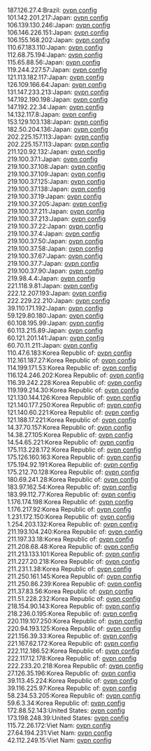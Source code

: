187.126.27.4:Brazil: [ovpn config](vpn/187_126_27_4.ovpn)  
101.142.201.217:Japan: [ovpn config](vpn/101_142_201_217.ovpn)  
106.139.130.246:Japan: [ovpn config](vpn/106_139_130_246.ovpn)  
106.146.226.151:Japan: [ovpn config](vpn/106_146_226_151.ovpn)  
106.155.168.202:Japan: [ovpn config](vpn/106_155_168_202.ovpn)  
110.67.183.110:Japan: [ovpn config](vpn/110_67_183_110.ovpn)  
112.68.75.194:Japan: [ovpn config](vpn/112_68_75_194.ovpn)  
115.65.88.56:Japan: [ovpn config](vpn/115_65_88_56.ovpn)  
119.244.227.57:Japan: [ovpn config](vpn/119_244_227_57.ovpn)  
121.113.182.117:Japan: [ovpn config](vpn/121_113_182_117.ovpn)  
126.109.166.64:Japan: [ovpn config](vpn/126_109_166_64.ovpn)  
131.147.233.213:Japan: [ovpn config](vpn/131_147_233_213.ovpn)  
147.192.190.198:Japan: [ovpn config](vpn/147_192_190_198.ovpn)  
147.192.22.34:Japan: [ovpn config](vpn/147_192_22_34.ovpn)  
14.132.117.8:Japan: [ovpn config](vpn/14_132_117_8.ovpn)  
153.129.103.138:Japan: [ovpn config](vpn/153_129_103_138.ovpn)  
182.50.204.136:Japan: [ovpn config](vpn/182_50_204_136.ovpn)  
202.225.157.113:Japan: [ovpn config](vpn/202_225_157_113.ovpn)  
202.225.157.113:Japan: [ovpn config](vpn/202_225_157_113.ovpn)  
211.120.92.132:Japan: [ovpn config](vpn/211_120_92_132.ovpn)  
219.100.37.1:Japan: [ovpn config](vpn/219_100_37_1.ovpn)  
219.100.37.108:Japan: [ovpn config](vpn/219_100_37_108.ovpn)  
219.100.37.109:Japan: [ovpn config](vpn/219_100_37_109.ovpn)  
219.100.37.125:Japan: [ovpn config](vpn/219_100_37_125.ovpn)  
219.100.37.138:Japan: [ovpn config](vpn/219_100_37_138.ovpn)  
219.100.37.19:Japan: [ovpn config](vpn/219_100_37_19.ovpn)  
219.100.37.205:Japan: [ovpn config](vpn/219_100_37_205.ovpn)  
219.100.37.211:Japan: [ovpn config](vpn/219_100_37_211.ovpn)  
219.100.37.213:Japan: [ovpn config](vpn/219_100_37_213.ovpn)  
219.100.37.22:Japan: [ovpn config](vpn/219_100_37_22.ovpn)  
219.100.37.4:Japan: [ovpn config](vpn/219_100_37_4.ovpn)  
219.100.37.50:Japan: [ovpn config](vpn/219_100_37_50.ovpn)  
219.100.37.58:Japan: [ovpn config](vpn/219_100_37_58.ovpn)  
219.100.37.67:Japan: [ovpn config](vpn/219_100_37_67.ovpn)  
219.100.37.7:Japan: [ovpn config](vpn/219_100_37_7.ovpn)  
219.100.37.90:Japan: [ovpn config](vpn/219_100_37_90.ovpn)  
219.98.4.4:Japan: [ovpn config](vpn/219_98_4_4.ovpn)  
221.118.9.81:Japan: [ovpn config](vpn/221_118_9_81.ovpn)  
222.12.207.193:Japan: [ovpn config](vpn/222_12_207_193.ovpn)  
222.229.22.210:Japan: [ovpn config](vpn/222_229_22_210.ovpn)  
39.110.171.192:Japan: [ovpn config](vpn/39_110_171_192.ovpn)  
59.129.80.180:Japan: [ovpn config](vpn/59_129_80_180.ovpn)  
60.108.195.99:Japan: [ovpn config](vpn/60_108_195_99.ovpn)  
60.113.215.89:Japan: [ovpn config](vpn/60_113_215_89.ovpn)  
60.121.201.141:Japan: [ovpn config](vpn/60_121_201_141.ovpn)  
60.70.11.211:Japan: [ovpn config](vpn/60_70_11_211.ovpn)  
110.47.6.183:Korea Republic of: [ovpn config](vpn/110_47_6_183.ovpn)  
112.161.187.27:Korea Republic of: [ovpn config](vpn/112_161_187_27.ovpn)  
114.199.171.53:Korea Republic of: [ovpn config](vpn/114_199_171_53.ovpn)  
116.124.246.202:Korea Republic of: [ovpn config](vpn/116_124_246_202.ovpn)  
116.39.242.228:Korea Republic of: [ovpn config](vpn/116_39_242_228.ovpn)  
119.199.214.30:Korea Republic of: [ovpn config](vpn/119_199_214_30.ovpn)  
121.130.144.126:Korea Republic of: [ovpn config](vpn/121_130_144_126.ovpn)  
121.140.177.250:Korea Republic of: [ovpn config](vpn/121_140_177_250.ovpn)  
121.140.60.221:Korea Republic of: [ovpn config](vpn/121_140_60_221.ovpn)  
121.188.17.221:Korea Republic of: [ovpn config](vpn/121_188_17_221.ovpn)  
14.37.70.157:Korea Republic of: [ovpn config](vpn/14_37_70_157.ovpn)  
14.38.27.105:Korea Republic of: [ovpn config](vpn/14_38_27_105.ovpn)  
14.54.65.221:Korea Republic of: [ovpn config](vpn/14_54_65_221.ovpn)  
175.113.228.172:Korea Republic of: [ovpn config](vpn/175_113_228_172.ovpn)  
175.126.160.163:Korea Republic of: [ovpn config](vpn/175_126_160_163.ovpn)  
175.194.92.191:Korea Republic of: [ovpn config](vpn/175_194_92_191.ovpn)  
175.212.70.128:Korea Republic of: [ovpn config](vpn/175_212_70_128.ovpn)  
180.69.241.28:Korea Republic of: [ovpn config](vpn/180_69_241_28.ovpn)  
183.97.162.54:Korea Republic of: [ovpn config](vpn/183_97_162_54.ovpn)  
183.99.112.77:Korea Republic of: [ovpn config](vpn/183_99_112_77.ovpn)  
1.176.174.198:Korea Republic of: [ovpn config](vpn/1_176_174_198.ovpn)  
1.176.217.92:Korea Republic of: [ovpn config](vpn/1_176_217_92.ovpn)  
1.231.172.150:Korea Republic of: [ovpn config](vpn/1_231_172_150.ovpn)  
1.254.203.132:Korea Republic of: [ovpn config](vpn/1_254_203_132.ovpn)  
211.193.104.240:Korea Republic of: [ovpn config](vpn/211_193_104_240.ovpn)  
211.197.33.18:Korea Republic of: [ovpn config](vpn/211_197_33_18.ovpn)  
211.208.68.48:Korea Republic of: [ovpn config](vpn/211_208_68_48.ovpn)  
211.213.133.101:Korea Republic of: [ovpn config](vpn/211_213_133_101.ovpn)  
211.227.20.218:Korea Republic of: [ovpn config](vpn/211_227_20_218.ovpn)  
211.231.1.38:Korea Republic of: [ovpn config](vpn/211_231_1_38.ovpn)  
211.250.161.145:Korea Republic of: [ovpn config](vpn/211_250_161_145.ovpn)  
211.250.86.239:Korea Republic of: [ovpn config](vpn/211_250_86_239.ovpn)  
211.37.83.56:Korea Republic of: [ovpn config](vpn/211_37_83_56.ovpn)  
211.51.228.232:Korea Republic of: [ovpn config](vpn/211_51_228_232.ovpn)  
218.154.90.143:Korea Republic of: [ovpn config](vpn/218_154_90_143.ovpn)  
218.236.0.195:Korea Republic of: [ovpn config](vpn/218_236_0_195.ovpn)  
220.119.107.250:Korea Republic of: [ovpn config](vpn/220_119_107_250.ovpn)  
220.94.193.125:Korea Republic of: [ovpn config](vpn/220_94_193_125.ovpn)  
221.156.39.33:Korea Republic of: [ovpn config](vpn/221_156_39_33.ovpn)  
221.167.62.172:Korea Republic of: [ovpn config](vpn/221_167_62_172.ovpn)  
222.112.186.52:Korea Republic of: [ovpn config](vpn/222_112_186_52.ovpn)  
222.117.12.178:Korea Republic of: [ovpn config](vpn/222_117_12_178.ovpn)  
222.233.20.218:Korea Republic of: [ovpn config](vpn/222_233_20_218.ovpn)  
27.126.35.196:Korea Republic of: [ovpn config](vpn/27_126_35_196.ovpn)  
39.113.45.224:Korea Republic of: [ovpn config](vpn/39_113_45_224.ovpn)  
39.116.225.97:Korea Republic of: [ovpn config](vpn/39_116_225_97.ovpn)  
58.234.53.205:Korea Republic of: [ovpn config](vpn/58_234_53_205.ovpn)  
59.6.3.34:Korea Republic of: [ovpn config](vpn/59_6_3_34.ovpn)  
172.88.52.143:United States: [ovpn config](vpn/172_88_52_143.ovpn)  
173.198.248.39:United States: [ovpn config](vpn/173_198_248_39.ovpn)  
115.72.26.172:Viet Nam: [ovpn config](vpn/115_72_26_172.ovpn)  
27.64.194.231:Viet Nam: [ovpn config](vpn/27_64_194_231.ovpn)  
42.112.249.15:Viet Nam: [ovpn config](vpn/42_112_249_15.ovpn)  
